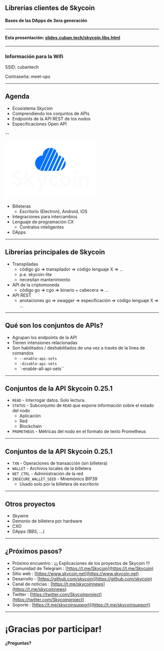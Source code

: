 
## Librerías clientes de Skycoin
#### Bases de las DApps de 3era generación

----------------

#### Esta presentación: [slides.cuban.tech/skycoin.libs.html](http://slides.cuban.tech/skycoin.libs.html)

----------------

### Información para la Wifi

SSID: cubantech

Contraseña: meet-ups

---

## Agenda

- Ecosistema Skycoin
- Comprendiendo los conjuntos de APIs
- Endpoints de la API REST de los nodos
- Especificaciones Open API

--

[![Logotipo Skycoin](img/Skycoin-Cloud-BW-Vertical.png)](http://www.skycoin.net)

- Billeteras
  * Escritorio (Electron), Android, iOS
- Integraciones para intercambios
- Lenguaje de programación CX
  * Contratos inteligentes
- DApps

---

## Librerías principales de Skycoin

- Transpiladas
  * código go => transpilador => código lenguaje X => ...
  * p.e. skycoin-lite
  * necesitan mantenimiento
- API de la criptomoneda
  * código go => cgo => binario + cabecera => ...
- API REST
  * anotaciones go => swagger => especificación => código lenguaje X => ...

---

## Qué son los conjuntos de APIs?

- Agrupan los endpoints de la API
- Tienen intensiones relacionadas
- Son habilitados / deshabilitados de una vez a través de la línea de comandos
  * `--enable-api-sets`
  * `-disable-api-sets`
  * `-enable-all-api-sets``

---

## Conjuntos de la API Skycoin 0.25.1

- `READ` - Interrogar datos. Solo lectura.
- `STATUS` - Subconjunto de `READ` que expone información sobre el estado del nodo
  * Aplicación
  * Red
  * Blockchain
- `PROMETHEUS` - Métricas del nodo en el formato de texto Prometheus

---

## Conjuntos de la API Skycoin 0.25.1

- `TXN` - Operaciones de transacción (sin billetera)
- `WALLET` - Archivos locales de la billetera
- `NET_CTRL` - Administración de la red
- `INSECURE_WALLET_SEED` - Mnemónico BIP39
  * Usado solo por la billetera de escritorio

---

## Otros proyectos

- Skywire
- Demonio de billetera por hardware
- CXO
- DApps (BBS, ...)

---

## ¿Próximos pasos?

- Próximo encuentro : ¡¡¡ Explicaciones de los proyectos de Skycoin !!!
- Comunidad de Telegram : [https://t.me/Skycoin](https://t.me/Skycoin)
- Sitio web : [https://www.skycoin.net](https://www.skycoin.net)
- Desarrollo - [https://github.com/skycoin](https://github.com/skycoin)
- Canal de noticias : [https://t.me/skycoinnews](https://t.me/skycoinnews)
- Twitter : [https://twitter.com/Skycoinproject](https://twitter.com/Skycoinproject)
- Soporte : [https://t.me/skycoinsupport](https://t.me/skycoinsupport)

---

# ¡Gracias por participar!

#### ¿Preguntas?


